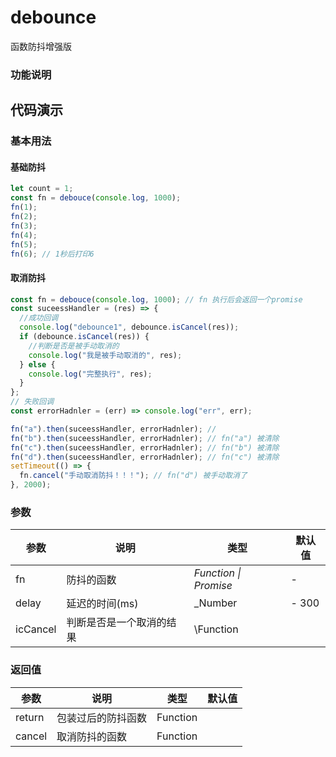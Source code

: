 # debounce

函数防抖增强版

### 功能说明

###

## 代码演示

### 基本用法

#### 基础防抖

```js
let count = 1;
const fn = debouce(console.log, 1000);
fn(1);
fn(2);
fn(3);
fn(4);
fn(5);
fn(6); // 1秒后打印6
```

#### 取消防抖

```js
const fn = debouce(console.log, 1000); // fn 执行后会返回一个promise
const suceessHandler = (res) => {
  //成功回调
  console.log("debounce1", debounce.isCancel(res));
  if (debounce.isCancel(res)) {
    //判断是否是被手动取消的
    console.log("我是被手动取消的", res);
  } else {
    console.log("完整执行", res);
  }
};
// 失败回调
const errorHadnler = (err) => console.log("err", err);

fn("a").then(suceessHandler, errorHadnler); //
fn("b").then(suceessHandler, errorHadnler); // fn("a") 被清除
fn("c").then(suceessHandler, errorHadnler); // fn("b") 被清除
fn("d").then(suceessHandler, errorHadnler); // fn("c") 被清除
setTimeout(() => {
  fn.cancel("手动取消防抖！！！"); // fn("d") 被手动取消了
}, 2000);
```

### 参数

| 参数     | 说明                     | 类型                  | 默认值 |
| -------- | ------------------------ | --------------------- | ------ |
| fn       | 防抖的函数               | _Function \| Promise_ | -      |
| delay    | 延迟的时间(ms)           | \_Number              | - 300  |
| icCancel | 判断是否是一个取消的结果 | \Function             |        |

### 返回值

| 参数   | 说明               | 类型     | 默认值 |
| ------ | ------------------ | -------- | ------ |
| return | 包装过后的防抖函数 | Function |        |
| cancel | 取消防抖的函数     | Function |        |
